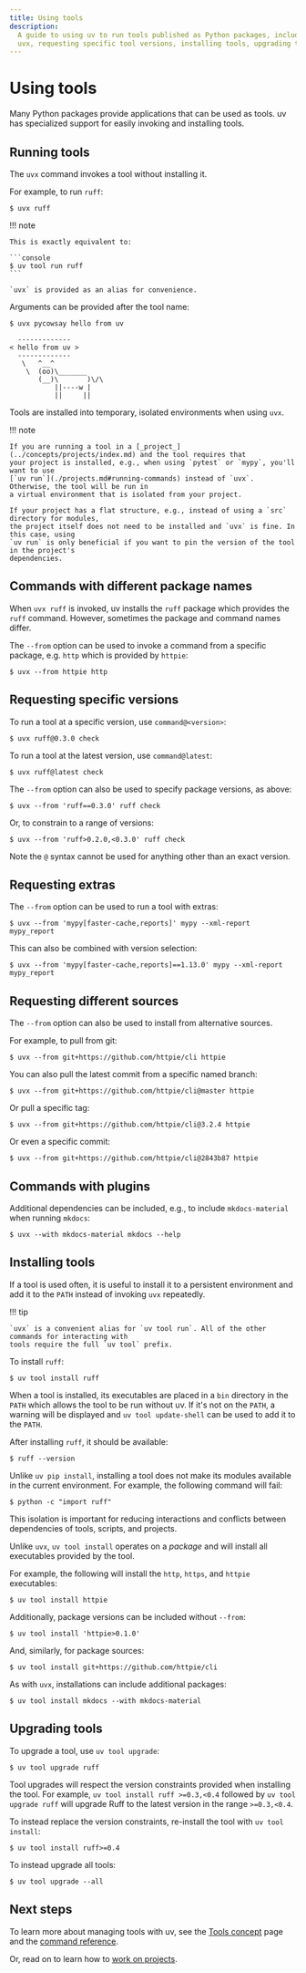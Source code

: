 ```yaml
---
title: Using tools
description:
  A guide to using uv to run tools published as Python packages, including one-off invocations with
  uvx, requesting specific tool versions, installing tools, upgrading tools, and more.
---
```


# Using tools

Many Python packages provide applications that can be used as tools. uv has specialized support for
easily invoking and installing tools.

## Running tools

The `uvx` command invokes a tool without installing it.

For example, to run `ruff`:

```console
$ uvx ruff
```

!!! note

    This is exactly equivalent to:

    ```console
    $ uv tool run ruff
    ```

    `uvx` is provided as an alias for convenience.

Arguments can be provided after the tool name:

```console
$ uvx pycowsay hello from uv

  -------------
< hello from uv >
  -------------
   \   ^__^
    \  (oo)\_______
       (__)\       )\/\
           ||----w |
           ||     ||

```

Tools are installed into temporary, isolated environments when using `uvx`.

!!! note

    If you are running a tool in a [_project_](../concepts/projects/index.md) and the tool requires that
    your project is installed, e.g., when using `pytest` or `mypy`, you'll want to use
    [`uv run`](./projects.md#running-commands) instead of `uvx`. Otherwise, the tool will be run in
    a virtual environment that is isolated from your project.

    If your project has a flat structure, e.g., instead of using a `src` directory for modules,
    the project itself does not need to be installed and `uvx` is fine. In this case, using
    `uv run` is only beneficial if you want to pin the version of the tool in the project's
    dependencies.

## Commands with different package names

When `uvx ruff` is invoked, uv installs the `ruff` package which provides the `ruff` command.
However, sometimes the package and command names differ.

The `--from` option can be used to invoke a command from a specific package, e.g. `http` which is
provided by `httpie`:

```console
$ uvx --from httpie http
```

## Requesting specific versions

To run a tool at a specific version, use `command@<version>`:

```console
$ uvx ruff@0.3.0 check
```

To run a tool at the latest version, use `command@latest`:

```console
$ uvx ruff@latest check
```

The `--from` option can also be used to specify package versions, as above:

```console
$ uvx --from 'ruff==0.3.0' ruff check
```

Or, to constrain to a range of versions:

```console
$ uvx --from 'ruff>0.2.0,<0.3.0' ruff check
```

Note the `@` syntax cannot be used for anything other than an exact version.

## Requesting extras

The `--from` option can be used to run a tool with extras:

```console
$ uvx --from 'mypy[faster-cache,reports]' mypy --xml-report mypy_report
```

This can also be combined with version selection:

```console
$ uvx --from 'mypy[faster-cache,reports]==1.13.0' mypy --xml-report mypy_report
```

## Requesting different sources

The `--from` option can also be used to install from alternative sources.

For example, to pull from git:

```console
$ uvx --from git+https://github.com/httpie/cli httpie
```

You can also pull the latest commit from a specific named branch:

```console
$ uvx --from git+https://github.com/httpie/cli@master httpie
```

Or pull a specific tag:

```console
$ uvx --from git+https://github.com/httpie/cli@3.2.4 httpie
```

Or even a specific commit:

```console
$ uvx --from git+https://github.com/httpie/cli@2843b87 httpie
```

## Commands with plugins

Additional dependencies can be included, e.g., to include `mkdocs-material` when running `mkdocs`:

```console
$ uvx --with mkdocs-material mkdocs --help
```

## Installing tools

If a tool is used often, it is useful to install it to a persistent environment and add it to the
`PATH` instead of invoking `uvx` repeatedly.

!!! tip

    `uvx` is a convenient alias for `uv tool run`. All of the other commands for interacting with
    tools require the full `uv tool` prefix.

To install `ruff`:

```console
$ uv tool install ruff
```

When a tool is installed, its executables are placed in a `bin` directory in the `PATH` which allows
the tool to be run without uv. If it's not on the `PATH`, a warning will be displayed and
`uv tool update-shell` can be used to add it to the `PATH`.

After installing `ruff`, it should be available:

```console
$ ruff --version
```

Unlike `uv pip install`, installing a tool does not make its modules available in the current
environment. For example, the following command will fail:

```console
$ python -c "import ruff"
```

This isolation is important for reducing interactions and conflicts between dependencies of tools,
scripts, and projects.

Unlike `uvx`, `uv tool install` operates on a _package_ and will install all executables provided by
the tool.

For example, the following will install the `http`, `https`, and `httpie` executables:

```console
$ uv tool install httpie
```

Additionally, package versions can be included without `--from`:

```console
$ uv tool install 'httpie>0.1.0'
```

And, similarly, for package sources:

```console
$ uv tool install git+https://github.com/httpie/cli
```

As with `uvx`, installations can include additional packages:

```console
$ uv tool install mkdocs --with mkdocs-material
```

## Upgrading tools

To upgrade a tool, use `uv tool upgrade`:

```console
$ uv tool upgrade ruff
```

Tool upgrades will respect the version constraints provided when installing the tool. For example,
`uv tool install ruff >=0.3,<0.4` followed by `uv tool upgrade ruff` will upgrade Ruff to the latest
version in the range `>=0.3,<0.4`.

To instead replace the version constraints, re-install the tool with `uv tool install`:

```console
$ uv tool install ruff>=0.4
```

To instead upgrade all tools:

```console
$ uv tool upgrade --all
```

## Next steps

To learn more about managing tools with uv, see the [Tools concept](../concepts/tools.md) page and
the [command reference](../reference/cli.md#uv-tool).

Or, read on to learn how to [work on projects](./projects.md).
